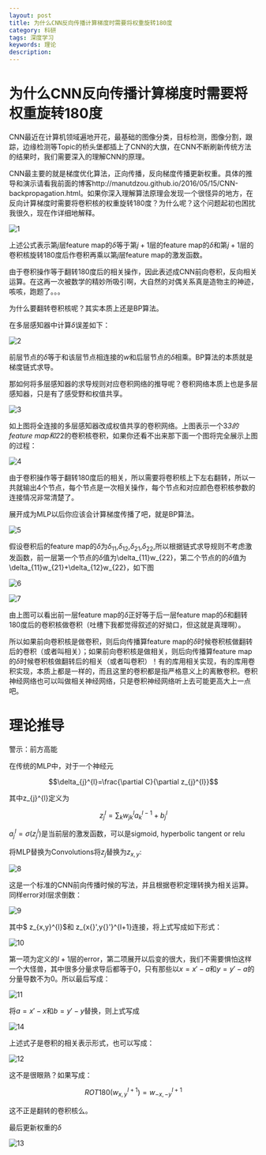 ```yaml
---
layout: post
title: 为什么CNN反向传播计算梯度时需要将权重旋转180度
category: 科研
tags: 深度学习
keywords: 理论
description: 
---
```


# 为什么CNN反向传播计算梯度时需要将权重旋转180度

CNN最近在计算机领域遍地开花，最基础的图像分类，目标检测，图像分割，跟踪，边缘检测等Topic的桥头堡都插上了CNN的大旗，在CNN不断刷新传统方法的结果时，我们需要深入的理解CNN的原理。

CNN最主要的就是梯度优化算法，正向传播，反向梯度传播更新权重。具体的推导和演示请看我前面的博客http://manutdzou.github.io/2016/05/15/CNN-backpropagation.html。如果你深入理解算法原理会发现一个很怪异的地方，在反向计算梯度时需要将卷积核的权重旋转180度？为什么呢？这个问题起初也困扰我很久，现在作详细地解释。

![1](/public/img/posts/CNN反向传播详解/1.jpg)

上述公式表示第$j$层feature map的$\delta$等于第$j+1$层的feature map的$\delta$和第$j+1$层的卷积核旋转180度后作卷积再乘以第$j$层feature map的激发函数。

由于卷积操作等于翻转180度后的相关操作，因此表述成CNN前向卷积，反向相关运算。在这再一次被数学的精妙所吸引啊，大自然的对偶关系真是造物主的神迹，咳咳，跑题了。。。

为什么要翻转卷积核呢？其实本质上还是BP算法。

在多层感知器中计算$\delta$误差如下：

![2](/public/img/posts/CNN反向传播详解/1.png)

前层节点的$\delta$等于和该层节点相连接的$w$和后层节点的$\delta$相乘。BP算法的本质就是梯度链式求导。

那如何将多层感知器的求导规则对应卷积网络的推导呢？卷积网络本质上也是多层感知器，只是有了感受野和权值共享。

![3](/public/img/posts/CNN反向传播详解/2.png)

如上图将全连接的多层感知器改成权值共享的卷积网络。上图表示一个3*3的feature map和2*2的卷积核卷积，如果你还看不出来那下面一个图将完全展示上图的过程：

![4](/public/img/posts/CNN反向传播详解/3.png)

由于卷积操作等于翻转180度后的相关，所以需要将卷积核上下左右翻转，所以一共就输出4个节点，每个节点是一次相关操作，每个节点和对应颜色卷积核参数的连接情况非常清楚了。

展开成为MLP以后你应该会计算梯度传播了吧，就是BP算法。

![5](/public/img/posts/CNN反向传播详解/4.png)

假设卷积后的feature map的$\delta$为$\delta_{11}$,$\delta_{12}$,$\delta_{21}$,$\delta_{22}$,所以根据链式求导规则不考虑激发函数，前一层第一个节点的$\delta$值为\delta_{11}w_{22}，第二个节点的的$\delta$值为\delta_{11}w_{21}+\delta_{12}w_{22}，如下图

![6](/public/img/posts/CNN反向传播详解/5.png)

![7](/public/img/posts/CNN反向传播详解/6.png)

由上图可以看出前一层feature map的$\delta$正好等于后一层feature map的$\delta$和翻转180度后的卷积核做卷积（吐槽下我都觉得叙述的好拗口，但这就是真理啊）。

所以如果前向卷积核是做卷积，则后向传播算feature map的$\delta$时候卷积核做翻转后的卷积（或者叫相关）；如果前向卷积核是做相关，则后向传播算feature map的$\delta$时候卷积核做翻转后的相关（或者叫卷积）！有的库用相关实现，有的库用卷积实现，本质上都是一样的，而且这里的卷积都是指严格意义上的离散卷积。卷积神经网络也可以叫做相关神经网络，只是卷积神经网络听上去可能更高大上一点吧。

# 理论推导

警示：前方高能

在传统的MLP中，对于一个神经元

$$\delta_{j}^{l}=\frac{\partial C}{\partial z_{j}^{l}}$$

其中z_{j}^{l}定义为

$$z_{j}^{l}=\sum_{k}w_{jk}^{l}a_{k}^{l-1}+b_{j}^{l}$$

$a_{j}^{l}=\sigma \left ( z_{j}^{l} \right )$是当前层的激发函数，可以是sigmoid, hyperbolic tangent or relu

将MLP替换为Convolutions将$z_{j}$替换为$z_{x,y}$:

![8](/public/img/posts/CNN反向传播详解/7.png)

这是一个标准的CNN前向传播时候的写法，并且根据卷积定理转换为相关运算。同样error对$l$层求倒数：

![9](/public/img/posts/CNN反向传播详解/8.png)

其中$ z_{x,y}^{l}$和 z_{x{}',y{}'}^{l+1}连接，将上式写成如下形式：

![10](/public/img/posts/CNN反向传播详解/9.png)

第一项为定义的$l+1$层的error，第二项展开以后变的很大，我们不需要惧怕这样一个大怪兽，其中很多分量求导后都等于0，只有那些以$x=x{}'-a$和$y=y{}'-a$的分量导数不为0。所以最后写成：

![11](/public/img/posts/CNN反向传播详解/10.png)

将$a=x{}'-x$和$b=y{}'-y$替换，则上式写成

![14](/public/img/posts/CNN反向传播详解/13.png)

上述式子是卷积的相关表示形式，也可以写成：

![12](/public/img/posts/CNN反向传播详解/11.png)

这不是很眼熟？如果写成：

$$ROT180\left ( w_{x,y}^{l+1} \right )=w_{-x,-y}^{l+1}$$

这不正是翻转的卷积核么。

最后更新权重的$\delta$

![13](/public/img/posts/CNN反向传播详解/12.png)
